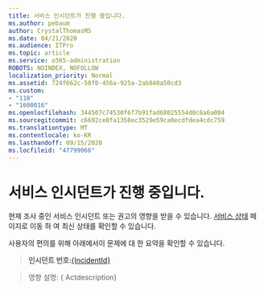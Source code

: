 ```yaml
---
title: 서비스 인시던트가 진행 중입니다.
ms.author: pebaum
author: CrystalThomasMS
ms.date: 04/21/2020
ms.audience: ITPro
ms.topic: article
ms.service: o365-administration
ROBOTS: NOINDEX, NOFOLLOW
localization_priority: Normal
ms.assetid: 724f662c-50f0-456a-925a-2ab840a50cd3
ms.custom:
- "118"
- "1600016"
ms.openlocfilehash: 344507c74530f6f7b91fad68025554d0c6a6a004
ms.sourcegitcommit: c6692ce0fa1358ec3529e59ca0ecdfdea4cdc759
ms.translationtype: MT
ms.contentlocale: ko-KR
ms.lasthandoff: 09/15/2020
ms.locfileid: "47799066"
---
```

# <a name="service-incident-in-progress"></a>서비스 인시던트가 진행 중입니다.

현재 조사 중인 서비스 인시던트 또는 권고의 영향을 받을 수 있습니다. [서비스 상태](https://admin.microsoft.com/adminportal/home#/servicehealth) 페이지로 이동 하 여 최신 상태를 확인할 수 있습니다.
  
사용자의 편의를 위해 아래에서이 문제에 대 한 요약을 확인할 수 있습니다.
  
> **인시던트 번호:**[{IncidentId}](https://admin.microsoft.com/adminportal/home#/servicehealth)

> 영향 설명: { Actdescription}

